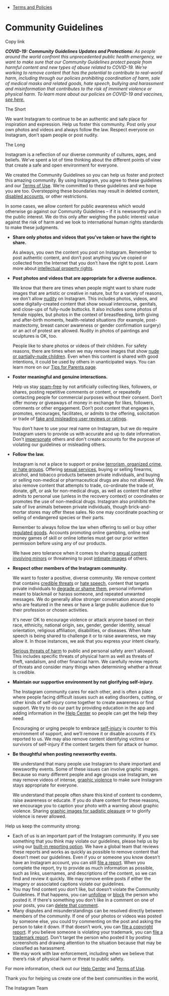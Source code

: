 *   [Terms and Policies](https://help.instagram.com/1417489251945243/?helpref=breadcrumb)

Community Guidelines
====================

Copy link

_**COVID-19: Community Guidelines Updates and Protections:** As people around the world confront this unprecedented public health emergency, we want to make sure that our Community Guidelines protect people from harmful content and new types of abuse related to COVID-19. We’re working to remove content that has the potential to contribute to real-world harm, including through our policies prohibiting coordination of harm, sale of medical masks and related goods, hate speech, bullying and harassment and misinformation that contributes to the risk of imminent violence or physical harm. To learn more about our policies on COVID-19 and vaccines, [see here.](https://help.instagram.com/697825587576762?helpref=faq_content)_

The Short

We want Instagram to continue to be an authentic and safe place for inspiration and expression. Help us foster this community. Post only your own photos and videos and always follow the law. Respect everyone on Instagram, don’t spam people or post nudity.

The Long

Instagram is a reflection of our diverse community of cultures, ages, and beliefs. We’ve spent a lot of time thinking about the different points of view that create a safe and open environment for everyone.

We created the Community Guidelines so you can help us foster and protect this amazing community. By using Instagram, you agree to these guidelines and our [Terms of Use](https://www.instagram.com/legal/terms). We’re committed to these guidelines and we hope you are too. Overstepping these boundaries may result in deleted content, [disabled accounts](https://help.instagram.com/366993040048856?helpref=faq_content), or other restrictions.

In some cases, we allow content for public awareness which would otherwise go against our Community Guidelines – if it is newsworthy and in the public interest. We do this only after weighing the public interest value against the risk of harm and we look to international human rights standards to make these judgments.

*   **Share only photos and videos that you’ve taken or have the right to share.**
    
    As always, you own the content you post on Instagram. Remember to post authentic content, and don’t post anything you’ve copied or collected from the Internet that you don’t have the right to post. Learn more about [intellectual property rights](https://help.instagram.com/126382350847838?helpref=faq_content).
    
*   **Post photos and videos that are appropriate for a diverse audience.**
    
    We know that there are times when people might want to share nude images that are artistic or creative in nature, but for a variety of reasons, we don’t allow [nudity](https://l.instagram.com/?u=https%3A%2F%2Fwww.facebook.com%2Fcommunitystandards%2Fadult_nudity_sexual_activity&e=AT1P0GSmtwiTaIsFqSQXfsqggRX2KBRC_6OIsdYkEy772zOuEyX5QatcVqBzRHh0IAqksvSc4HcGfvr5PTttdxniPMuIAzbQ4V0Nfhu4QS_AUg6RFtVc4x_CGlODS7-mmZ6MNJM5pNenAXYOUW-hyBptucgBv9aUSaTMpQ) on Instagram. This includes photos, videos, and some digitally-created content that show sexual intercourse, genitals, and close-ups of fully-nude buttocks. It also includes some photos of female nipples, but photos in the context of breastfeeding, birth giving and after-birth moments, health-related situations (for example, post-mastectomy, breast cancer awareness or gender confirmation surgery) or an act of protest are allowed. Nudity in photos of paintings and sculptures is OK, too.
    
    People like to share photos or videos of their children. For safety reasons, there are times when we may remove images that show [nude or partially-nude children](https://l.instagram.com/?u=https%3A%2F%2Fwww.facebook.com%2Fcommunitystandards%2Fchild_nudity_sexual_exploitation&e=AT1P0GSmtwiTaIsFqSQXfsqggRX2KBRC_6OIsdYkEy772zOuEyX5QatcVqBzRHh0IAqksvSc4HcGfvr5PTttdxniPMuIAzbQ4V0Nfhu4QS_AUg6RFtVc4x_CGlODS7-mmZ6MNJM5pNenAXYOUW-hyBptucgBv9aUSaTMpQ). Even when this content is shared with good intentions, it could be used by others in unanticipated ways. You can learn more on our [Tips for Parents page](https://help.instagram.com/154475974694511/?helpref=faq_content).
    
*   **Foster meaningful and genuine interactions.**
    
    Help us stay [spam-free](https://l.instagram.com/?u=https%3A%2F%2Fwww.facebook.com%2Fcommunitystandards%2Fspam&e=AT1P0GSmtwiTaIsFqSQXfsqggRX2KBRC_6OIsdYkEy772zOuEyX5QatcVqBzRHh0IAqksvSc4HcGfvr5PTttdxniPMuIAzbQ4V0Nfhu4QS_AUg6RFtVc4x_CGlODS7-mmZ6MNJM5pNenAXYOUW-hyBptucgBv9aUSaTMpQ) by not artificially collecting likes, followers, or shares, posting repetitive comments or content, or repeatedly contacting people for commercial purposes without their consent. Don’t offer money or giveaways of money in exchange for likes, followers, comments or other engagement. Don’t post content that engages in, promotes, encourages, facilitates, or admits to the offering, solicitation or trade of [fake and misleading user reviews or ratings](https://l.instagram.com/?u=https%3A%2F%2Fwww.facebook.com%2Fcommunitystandards%2Ffraud_deception&e=AT1P0GSmtwiTaIsFqSQXfsqggRX2KBRC_6OIsdYkEy772zOuEyX5QatcVqBzRHh0IAqksvSc4HcGfvr5PTttdxniPMuIAzbQ4V0Nfhu4QS_AUg6RFtVc4x_CGlODS7-mmZ6MNJM5pNenAXYOUW-hyBptucgBv9aUSaTMpQ).
    
    You don’t have to use your real name on Instagram, but we do require Instagram users to provide us with accurate and up to date information. Don't [impersonate](https://l.instagram.com/?u=https%3A%2F%2Fwww.facebook.com%2Fcommunitystandards%2Fmisrepresentation&e=AT1P0GSmtwiTaIsFqSQXfsqggRX2KBRC_6OIsdYkEy772zOuEyX5QatcVqBzRHh0IAqksvSc4HcGfvr5PTttdxniPMuIAzbQ4V0Nfhu4QS_AUg6RFtVc4x_CGlODS7-mmZ6MNJM5pNenAXYOUW-hyBptucgBv9aUSaTMpQ) others and don't create accounts for the purpose of violating our guidelines or misleading others.
    
*   **Follow the law.**
    
    Instagram is not a place to support or praise [terrorism, organized crime, or hate groups](https://l.instagram.com/?u=https%3A%2F%2Fwww.facebook.com%2Fcommunitystandards%2Fdangerous_individuals_organizations&e=AT1P0GSmtwiTaIsFqSQXfsqggRX2KBRC_6OIsdYkEy772zOuEyX5QatcVqBzRHh0IAqksvSc4HcGfvr5PTttdxniPMuIAzbQ4V0Nfhu4QS_AUg6RFtVc4x_CGlODS7-mmZ6MNJM5pNenAXYOUW-hyBptucgBv9aUSaTMpQ). Offering [sexual services](https://l.instagram.com/?u=https%3A%2F%2Fwww.facebook.com%2Fcommunitystandards%2Fsexual_solicitation&e=AT1P0GSmtwiTaIsFqSQXfsqggRX2KBRC_6OIsdYkEy772zOuEyX5QatcVqBzRHh0IAqksvSc4HcGfvr5PTttdxniPMuIAzbQ4V0Nfhu4QS_AUg6RFtVc4x_CGlODS7-mmZ6MNJM5pNenAXYOUW-hyBptucgBv9aUSaTMpQ), buying or selling firearms, alcohol, and tobacco products between private individuals, and buying or selling non-medical or pharmaceutical drugs are also not allowed. We also remove content that attempts to trade, co-ordinate the trade of, donate, gift, or ask for non-medical drugs, as well as content that either admits to personal use (unless in the recovery context) or coordinates or promotes the use of non-medical drugs. Instagram also prohibits the sale of live animals between private individuals, though brick-and-mortar stores may offer these sales. No one may coordinate poaching or selling of endangered species or their parts.
    
    Remember to always follow the law when offering to sell or buy other [regulated goods](https://l.instagram.com/?u=https%3A%2F%2Fwww.facebook.com%2Fcommunitystandards%2Fregulated_goods&e=AT1P0GSmtwiTaIsFqSQXfsqggRX2KBRC_6OIsdYkEy772zOuEyX5QatcVqBzRHh0IAqksvSc4HcGfvr5PTttdxniPMuIAzbQ4V0Nfhu4QS_AUg6RFtVc4x_CGlODS7-mmZ6MNJM5pNenAXYOUW-hyBptucgBv9aUSaTMpQ). Accounts promoting online gambling, online real money games of skill or online lotteries must get our prior written permission before using any of our products.
    
    We have zero tolerance when it comes to sharing [sexual content involving minors](https://l.instagram.com/?u=https%3A%2F%2Fwww.facebook.com%2Fcommunitystandards%2Fchild_nudity_sexual_exploitation&e=AT1P0GSmtwiTaIsFqSQXfsqggRX2KBRC_6OIsdYkEy772zOuEyX5QatcVqBzRHh0IAqksvSc4HcGfvr5PTttdxniPMuIAzbQ4V0Nfhu4QS_AUg6RFtVc4x_CGlODS7-mmZ6MNJM5pNenAXYOUW-hyBptucgBv9aUSaTMpQ) or threatening to post [intimate images](https://l.instagram.com/?u=https%3A%2F%2Fwww.facebook.com%2Fcommunitystandards%2Fsexual_exploitation_adults&e=AT1P0GSmtwiTaIsFqSQXfsqggRX2KBRC_6OIsdYkEy772zOuEyX5QatcVqBzRHh0IAqksvSc4HcGfvr5PTttdxniPMuIAzbQ4V0Nfhu4QS_AUg6RFtVc4x_CGlODS7-mmZ6MNJM5pNenAXYOUW-hyBptucgBv9aUSaTMpQ) of others.
    
*   **Respect other members of the Instagram community.**
    
    We want to foster a positive, diverse community. We remove content that contains [credible threats](https://l.instagram.com/?u=https%3A%2F%2Fwww.facebook.com%2Fcommunitystandards%2Fcredible_violence&e=AT1P0GSmtwiTaIsFqSQXfsqggRX2KBRC_6OIsdYkEy772zOuEyX5QatcVqBzRHh0IAqksvSc4HcGfvr5PTttdxniPMuIAzbQ4V0Nfhu4QS_AUg6RFtVc4x_CGlODS7-mmZ6MNJM5pNenAXYOUW-hyBptucgBv9aUSaTMpQ) or [hate speech](https://l.instagram.com/?u=https%3A%2F%2Fwww.facebook.com%2Fcommunitystandards%2Fhate_speech&e=AT1P0GSmtwiTaIsFqSQXfsqggRX2KBRC_6OIsdYkEy772zOuEyX5QatcVqBzRHh0IAqksvSc4HcGfvr5PTttdxniPMuIAzbQ4V0Nfhu4QS_AUg6RFtVc4x_CGlODS7-mmZ6MNJM5pNenAXYOUW-hyBptucgBv9aUSaTMpQ), content that targets private individuals to [degrade or shame them](https://l.instagram.com/?u=https%3A%2F%2Fwww.facebook.com%2Fcommunitystandards%2Fbullying&e=AT1P0GSmtwiTaIsFqSQXfsqggRX2KBRC_6OIsdYkEy772zOuEyX5QatcVqBzRHh0IAqksvSc4HcGfvr5PTttdxniPMuIAzbQ4V0Nfhu4QS_AUg6RFtVc4x_CGlODS7-mmZ6MNJM5pNenAXYOUW-hyBptucgBv9aUSaTMpQ), personal information meant to blackmail or harass someone, and repeated unwanted messages. We do generally allow stronger conversation around people who are featured in the news or have a large public audience due to their profession or chosen activities.
    
    It's never OK to encourage violence or attack anyone based on their race, ethnicity, national origin, sex, gender, gender identity, sexual orientation, religious affiliation, disabilities, or diseases. When hate speech is being shared to challenge it or to raise awareness, we may allow it. In those instances, we ask that you express your intent clearly.
    
    [Serious threats of harm](https://l.instagram.com/?u=https%3A%2F%2Fwww.facebook.com%2Fcommunitystandards%2Fcredible_violence&e=AT1P0GSmtwiTaIsFqSQXfsqggRX2KBRC_6OIsdYkEy772zOuEyX5QatcVqBzRHh0IAqksvSc4HcGfvr5PTttdxniPMuIAzbQ4V0Nfhu4QS_AUg6RFtVc4x_CGlODS7-mmZ6MNJM5pNenAXYOUW-hyBptucgBv9aUSaTMpQ) to public and personal safety aren't allowed. This includes specific threats of physical harm as well as threats of theft, vandalism, and other financial harm. We carefully review reports of threats and consider many things when determining whether a threat is credible.
    
*   **Maintain our supportive environment by not glorifying self-injury.**
    
    The Instagram community cares for each other, and is often a place where people facing difficult issues such as eating disorders, cutting, or other kinds of self-injury come together to create awareness or find support. We try to do our part by providing education in the app and adding information in the [Help Center](https://help.instagram.com/) so people can get the help they need.
    
    Encouraging or urging people to embrace [self-injury](https://l.instagram.com/?u=https%3A%2F%2Fwww.facebook.com%2Fcommunitystandards%2Fsuicide_self_injury_violence&e=AT1P0GSmtwiTaIsFqSQXfsqggRX2KBRC_6OIsdYkEy772zOuEyX5QatcVqBzRHh0IAqksvSc4HcGfvr5PTttdxniPMuIAzbQ4V0Nfhu4QS_AUg6RFtVc4x_CGlODS7-mmZ6MNJM5pNenAXYOUW-hyBptucgBv9aUSaTMpQ) is counter to this environment of support, and we’ll remove it or disable accounts if it’s reported to us. We may also remove content identifying victims or survivors of self-injury if the content targets them for attack or humor.
    
*   **Be thoughtful when posting newsworthy events.**
    
    We understand that many people use Instagram to share important and newsworthy events. Some of these issues can involve graphic images. Because so many different people and age groups use Instagram, we may remove videos of intense, [graphic violence](https://l.instagram.com/?u=https%3A%2F%2Fwww.facebook.com%2Fcommunitystandards%2Fgraphic_violence&e=AT1P0GSmtwiTaIsFqSQXfsqggRX2KBRC_6OIsdYkEy772zOuEyX5QatcVqBzRHh0IAqksvSc4HcGfvr5PTttdxniPMuIAzbQ4V0Nfhu4QS_AUg6RFtVc4x_CGlODS7-mmZ6MNJM5pNenAXYOUW-hyBptucgBv9aUSaTMpQ) to make sure Instagram stays appropriate for everyone.
    
    We understand that people often share this kind of content to condemn, raise awareness or educate. If you do share content for these reasons, we encourage you to caption your photo with a warning about graphic violence. Sharing [graphic images for sadistic pleasure](https://l.instagram.com/?u=https%3A%2F%2Fwww.facebook.com%2Fcommunitystandards%2Fcruel_insensitive&e=AT1P0GSmtwiTaIsFqSQXfsqggRX2KBRC_6OIsdYkEy772zOuEyX5QatcVqBzRHh0IAqksvSc4HcGfvr5PTttdxniPMuIAzbQ4V0Nfhu4QS_AUg6RFtVc4x_CGlODS7-mmZ6MNJM5pNenAXYOUW-hyBptucgBv9aUSaTMpQ) or to glorify violence is never allowed.
    

Help us keep the community strong:

*   Each of us is an important part of the Instagram community. If you see something that you think may violate our guidelines, please help us by using our [built-in reporting option](https://help.instagram.com/165828726894770?helpref=faq_content). We have a global team that reviews these reports and works as quickly as possible to remove content that doesn’t meet our guidelines. Even if you or someone you know doesn’t have an Instagram account, you can still [file a report](https://help.instagram.com/contact/383679321740945). When you complete the report, try to provide as much information as possible, such as links, usernames, and descriptions of the content, so we can find and review it quickly. We may remove entire posts if either the imagery or associated captions violate our guidelines.
*   You may find content you don’t like, but doesn’t violate the Community Guidelines. If that happens, you can [unfollow](https://help.instagram.com/286340048138725?helpref=faq_content) or [block](https://help.instagram.com/426700567389543/?helpref=faq_content) the person who posted it. If there's something you don't like in a comment on one of your posts, you can [delete that comment](https://help.instagram.com/289098941190483?helpref=faq_content).
*   Many disputes and misunderstandings can be resolved directly between members of the community. If one of your photos or videos was posted by someone else, you could try commenting on the post and asking the person to take it down. If that doesn’t work, you can [file a copyright report](https://help.instagram.com/126382350847838?helpref=faq_content). If you believe someone is violating your trademark, you can [file a trademark report](https://help.instagram.com/222826637847963?helpref=faq_content). Don't target the person who posted it by posting screenshots and drawing attention to the situation because that may be classified as harassment.
*   We may work with law enforcement, including when we believe that there’s risk of physical harm or threat to public safety.

For more information, check out our [Help Center](https://help.instagram.com/) and [Terms of Use](https://l.instagram.com/?u=http%3A%2F%2Finstagram.com%2Flegal%2Fterms%2F%23&e=AT1P0GSmtwiTaIsFqSQXfsqggRX2KBRC_6OIsdYkEy772zOuEyX5QatcVqBzRHh0IAqksvSc4HcGfvr5PTttdxniPMuIAzbQ4V0Nfhu4QS_AUg6RFtVc4x_CGlODS7-mmZ6MNJM5pNenAXYOUW-hyBptucgBv9aUSaTMpQ).

Thank you for helping us create one of the best communities in the world,

The Instagram Team